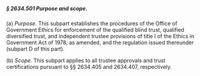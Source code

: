 ##### § 2634.501 Purpose and scope. #####

(a) *Purpose.* This subpart establishes the procedures of the Office of Government Ethics for enforcement of the qualified blind trust, qualified diversified trust, and independent trustee provisions of title I of the Ethics in Government Act of 1978, as amended, and the regulation issued thereunder (subpart D of this part).

(b) *Scope.* This subpart applies to all trustee approvals and trust certifications pursuant to §§ 2634.405 and 2634.407, respectively.